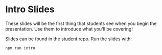 # Intro Slides

These slides will be the first thing that students see when you begin the presentation. Use them to introduce what you'll be covering!

Slides can be found in the [student repo](https://github.com/moonhighway/javascript-jungle-student-resources). Run the slides with:

```
npm run intro
```
